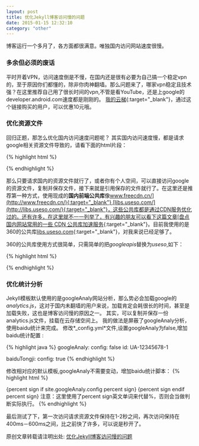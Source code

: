 ```yaml
---
layout: post
title: 优化Jekyll博客访问慢的问题
date: 2015-01-15 12:32:10
category: "other"
---
```


博客运行一个多月了，各方面都很满意。唯独国内访问网站速度很慢。

### 多余但必须的废话
平时开着VPN，访问速度倒是不慢，在国内还是很有必要为自己搞一个稳定vpn的，至于原因你们都懂的，除非你肉神翻墙。那么问题来了，哪家vpn稳定且技术强？在这里推荐自己用了很长时间的vpn,不管是看YouTube，还是上google的developer.android.com速度都是刚刚的。
[我的云梯](http://kuaitizi.com/?r=7ffa784e42249e0f){:target="_blank"}，通过这个链接购买的用户，可以优惠10元哦。

### 优化资源文件
回归正题，那怎么优化国内访问速度问题呢？
其实国内访问速度慢，都是请求google相关资源文件导致的，请看下面的html片段：

{% highlight html %}
<link href='http://fonts.googleapis.com/css?family=Spirax' rel='stylesheet' type='text/css'>

<script type="text/javascript" src="http://ajax.googleapis.com/ajax/libs/jquery/1.8.3/jquery.min.js"></script>
{% endhighlight %}

那么只要请求国内的资源文件就行了，或者你有个人空间，可以直接访问google的资源文件，复制并保存文件，接下来就是引用保存的文件就行了。在这里还是推荐第一种方式，使用现成的**国内前端公共库**像[www.freecdn.cn/](http://www.freecdn.cn/){:target="_blank"},[libs.useso.com/](http://libs.useso.com/){:target="_blank"}，这些公共库都是通过CDN服务优化过的。还有许多，在这里就不一一列举了，有兴趣的朋友可以看下这篇文章[盘点国内网站常用的一些 CDN 公共库加速服务](http://www.cnbeta.com/articles/304469.htm){:target="_blank"}。目前我使用的是360的公共库[libs.useso.com](http://libs.useso.com/){:target="_blank"}，对我来说已经足够了。

360的公共库使用方式很简单，只需简单的把*googleapis*替换为*useso*,如下：

{% highlight html %}
<link href='http://fonts.useso.com/css?family=Spirax' rel='stylesheet' type='text/css'>

<script type="text/javascript" src="http://ajax.useso.com/ajax/libs/jquery/1.8.3/jquery.min.js"></script>
{% endhighlight %}

### 优化统计分析
Jekyll模板默认使用的是googleAnaly网站分析，那么势必会加载google的*analytics.js*，这对于国内未翻墙的用户来说，加载肯定会耗很长的时间，甚至是加载失败，这也是博客访问慢的原因之一。
其实，可以复制并保存一份analytics.js文件，挂载在云存储空间上。
我的做法是屏蔽了googleAnaly分析，使用baidu统计来完成。
修改*_config.yml*文件,设置googleAnaly为false,增加baidu统计配置 :

{% highlight java %}
googleAnaly:
  config: false
  id: UA-12345678-1

baiduTongji:
  config: true
{% endhighlight %}

修改相对应的默认模板,googleAnaly不需要变动，增加baidu统计脚本：
{% highlight html %}

 {percent sign if site.googleAnaly.config percent sign}
        <script>
            (function(i,s,o,g,r,a,m){i['GoogleAnalyticsObject']=r;i[r]=i[r]||function(){
            (i[r].q=i[r].q||[]).push(arguments)},i[r].l=1*new Date();a=s.createElement(o),
            m=s.getElementsByTagName(o)[0];a.async=1;a.src=g;m.parentNode.insertBefore(a,m)
                })(window,document,'script','//www.google-analytics.com/analytics.js','ga');

            ga('create', 'UA-12345678-1', 'auto');
            ga('send', 'pageview');
        </script>
 {percent sign endif percent sign}
 {percent sign if site.baiduTongji.config percent sign}
        <script>
            var _hmt = _hmt || [];
            (function() {
                var hm = document.createElement("script");
                hm.src = "//hm.baidu.com/hm.js?你的统计标识符";
                var s = document.getElementsByTagName("script")[0]; 
                s.parentNode.insertBefore(hm, s);
            })();
        </script>
{percent sign endif percent sign}
注意：这里使用了percent sign英文单词来代替%，否则会当做判断实际执行。
{% endhighlight %}

最后测试了下，第一次访问请求资源文件保持在1-2秒之间，再次访问保持在400ms－600ms之间，比之前快了许多，可以说是秒开了。

原创文章转载请注明出处: [优化Jekyll博客访问慢的问题](http://www.9leg.com/other/2015/01/15/optimization-of-jekyll-blog-access-slow-problem.html)
